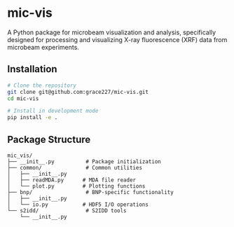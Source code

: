 # mic-vis

A Python package for microbeam visualization and analysis, specifically designed for processing and visualizing X-ray fluorescence (XRF) data from microbeam experiments.

## Installation

```bash
# Clone the repository
git clone git@github.com:grace227/mic-vis.git
cd mic-vis

# Install in development mode
pip install -e .
```

## Package Structure

```
mic_vis/
├── __init__.py          # Package initialization
├── common/              # Common utilities
│   ├── __init__.py
│   ├── readMDA.py      # MDA file reader
│   └── plot.py         # Plotting functions
├── bnp/                 # BNP-specific functionality
│   ├── __init__.py
│   └── io.py           # HDF5 I/O operations
└── s2idd/               # S2IDD tools
    └── __init__.py
```
